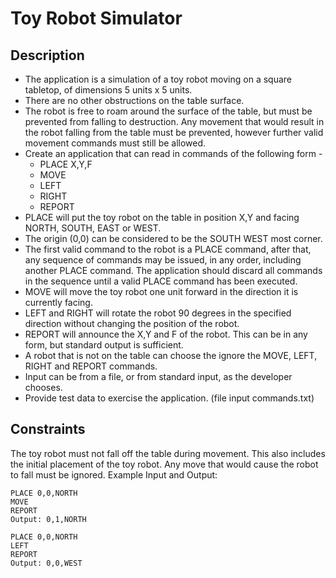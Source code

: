 # Toy Robot Simulator
## Description
- The application is a simulation of a toy robot moving on a square tabletop, of dimensions
  5 units x 5 units.
- There are no other obstructions on the table surface.
- The robot is free to roam around the surface of the table, but must be prevented from
  falling to destruction. Any movement that would result in the robot falling from the table
  must be prevented, however further valid movement commands must still be allowed.
- Create an application that can read in commands of the following form -
  - PLACE X,Y,F
  - MOVE
  - LEFT
  - RIGHT
  - REPORT
- PLACE will put the toy robot on the table in position X,Y and facing NORTH, SOUTH,
  EAST or WEST.
- The origin (0,0) can be considered to be the SOUTH WEST most corner.
- The first valid command to the robot is a PLACE command, after that, any sequence of
  commands may be issued, in any order, including another PLACE command. The
  application should discard all commands in the sequence until a valid PLACE command
  has been executed.
- MOVE will move the toy robot one unit forward in the direction it is currently facing.
- LEFT and RIGHT will rotate the robot 90 degrees in the specified direction without
  changing the position of the robot.
- REPORT will announce the X,Y and F of the robot. This can be in any form, but standard
  output is sufficient.
- A robot that is not on the table can choose the ignore the MOVE, LEFT, RIGHT and
  REPORT commands.
- Input can be from a file, or from standard input, as the developer chooses.
- Provide test data to exercise the application. (file input commands.txt)

## Constraints
The toy robot must not fall off the table during movement. This also includes the initial
placement of the toy robot.
Any move that would cause the robot to fall must be ignored.
Example Input and Output:
```
PLACE 0,0,NORTH
MOVE
REPORT
Output: 0,1,NORTH

PLACE 0,0,NORTH
LEFT
REPORT
Output: 0,0,WEST
```

